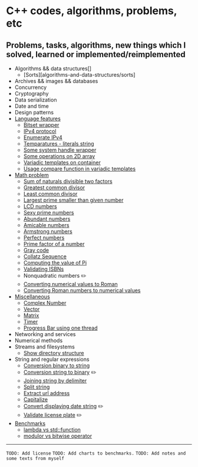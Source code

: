 # C++ codes, algorithms, problems, etc

## Problems, tasks, algorithms, new things which I solved, learned or implemented/reimplemented

- Algorithms && data structures[]
  - [Sorts][algorithms-and-data-structures/sorts]
- Archives && images && databases
- Concurrency
- Cryptography
- Data serialization
- Date and time
- Design patterns
- [Language features](language-features/)
  - [Bitset wrapper](language-features/BitsetWrapper.cpp)
  - [IPv4 protocol](language-features/IPv4Protocol.cpp)
  - [Enumerate IPv4](language-features/EnumarateIPv4.cpp)
  - [Temparatures - literals string](language-features/LiteralsTemperatures.cpp)
  - [Some system handle wrapper](language-features/SystemHandleWrapper.cpp)
  - [Some operations on 2D array](language-features/Operations2DArray.cpp)
  - [Variadic templates on container](language-features/UsageVariadicTemplatesOnContainer.cpp)
  - [Usage compare function in variadic templates](language-features/CompareVariadicTemplate.cpp)
- [Math problem](math-problem/)
  - [Sum of naturals divisible two factors](math-problem/SumOfNaturalsDivisibleByTwoFactors.cpp)
  - [Greatest common divisor](math-problem/GCD.cpp)
  - [Least common divisor](math-problem/LCMNumbers.cpp)
  - [Largest prime smaller than given number](math-problem/LargestPrimeSmallerThanGivenNumber.cpp)
  - [LCD numbers](math-problem/LCDNumbers.cpp)
  - [Sexy prime numbers](math-problem/SexyPrimeNumbers.cpp)
  - [Abundant numbers](math-problem/AbudantNumbers.cpp)
  - [Amicable numbers](math-problem/AmicableNumbers.cpp)
  - [Armstrong numbers](math-problem/ArmstrongNumbers.cpp)
  - [Perfect numbers](math-problem/PerfectNumber/PerfectNumbers.cpp)
  - [Prime factor of a number](math-problem/PrimeFactorsNumber.cpp)
  - [Gray code](math-problem/GrayCode.cpp)
  - [Collatz Sequence](math-problem/CollatzNumber.cpp)
  - [Computing the value of Pi](math-problem/ComputeValueOfPi.cpp)
  - [Validating ISBNs](math-problem/ValidateISBN.cpp)
  - Nonquadratic numbers :pencil2:
  - [Converting numerical values to Roman](math-problem/NumberToRoman.cpp)
  - [Converting Roman numbers to numerical values](math-problem/RomanToNumber.cpp)
- [Miscellaneous](miscellaneous/)
  - [Complex Number](miscellaneous/ComplexNumber.cpp)
  - [Vector](miscellaneous/vector/Vector.hpp)
  - [Matrix](miscellaneous/matrix/Matrix.hpp)
  - [Timer](miscellaneous/Timer.cpp)
  - [Progress Bar using one thread](miscellaneous/progress-bar/ProgressBar.cpp)
- Networking and services
- Numerical methods
- Streams and filesystems
  - [Show directory structure](streams-and-filesystems/ShowDirectoriesStructure.cpp)
- String and regular expressions
  - [Conversion binary to string](string-and-regular-expression/BinaryToString.cpp)
  - [Conversion string to binary](string-and-regular-expression/StringToBinary.cpp) :pencil2:
  - [Joining string by delimiter](string-and-regular-expression/JoiningStringByDelimiter.cpp)
  - [Split string](string-and-regular-expression/SplitString.cpp)
  - [Extract url address](string-and-regular-expression/ExtractingUrlAddress.cpp)
  - [Capitalize](string-and-regular-expression/Capitalize.cpp)
  - [Convert displaying date string](string-and-regular-expression/ConvertDateString.cpp) :pencil2:
  - [Validate license plate](string-and-regular-expression/ValidateLicense.cpp) :pencil2:
- [Benchmarks](benchmarks/)
  - [lambda vs std::function](benchmarks/LambdaVsStdFunction.cpp)
  - [modulor vs bitwise operator](benchmarks/ModuloVsBitwiseOperator.cpp)

---

`TODO: Add license`
`TODO: Add charts to benchmarks.`
`TODO: Add notes and some texts from myself`
